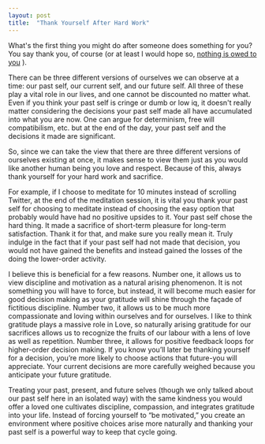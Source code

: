 ```yaml
---
layout: post
title:  "Thank Yourself After Hard Work"
---
```


What's the first thing you might do after someone does something for you? You say thank you, of course (or at least I would hope so, [nothing is owed to you](https://www.psswordprotectd.com/2025/01/22/Existential-Endowment/)
). 

There can be three different versions of ourselves we can observe at a time: our past self, our current self, and our future self. All three of these play a vital role in our lives, and one cannot be discounted no matter what. Even if you think your past self is cringe or dumb or low iq, it doesn't really matter considering the decisions your past self made all have accumulated into what you are now. One can argue for determinism, free will compatibilism, etc. but at the end of the day, your past self and the decisions it made are significant.

So, since we can take the view that there are three different versions of ourselves existing at once, it makes sense to view them just as you would like another human being you love and respect. Because of this, always thank yourself for your hard work and sacrifice. 

For example, if I choose to meditate for 10 minutes instead of scrolling Twitter, at the end of the meditation session, it is vital you thank your past self for choosing to meditate instead of choosing the easy option that probably would have had no positive upsides to it. Your past self chose the hard thing. It made a sacrifice of short-term pleasure for long-term satisfaction. Thank it for that, and make sure you really mean it. Truly indulge in the fact that if your past self had not made that decision, you would not have gained the benefits and instead gained the losses of the doing the lower-order activity. 

I believe this is beneficial for a few reasons. Number one, it allows us to view discipline and motivation as a natural arising phenomenon. It is not something you will have to force, but instead, it will become much easier for good decision making as your gratitude will shine through the façade of fictitious discipline. Number two, it allows us to be much more compassionate and loving within ourselves and for ourselves. I like to think gratitude plays a massive role in Love, so naturally arising gratitude for our sacrifices allows us to recognize the fruits of our labour with a lens of love as well as repetition. Number three, it allows for positive feedback loops for higher-order decision making. If you know you’ll later be thanking yourself for a decision, you’re more likely to choose actions that future-you will appreciate. Your current decisions are more carefully weighed because you anticipate your future gratitude.

Treating your past, present, and future selves (though we only talked about our past self here in an isolated way) with the same kindness you would offer a loved one cultivates discipline, compassion, and integrates gratitude into your life. Instead of forcing yourself to “be motivated,” you create an environment where positive choices arise more naturally and thanking your past self is a powerful way to keep that cycle going.